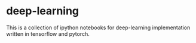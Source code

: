 # deep-learning

This is a collection of ipython notebooks for deep-learning implementation written in tensorflow and pytorch.
